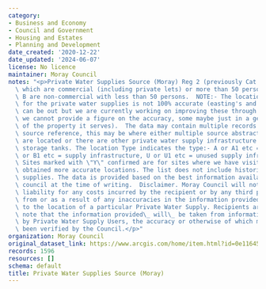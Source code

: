 ```yaml
---
category:
- Business and Economy
- Council and Government
- Housing and Estates
- Planning and Development
date_created: '2020-12-22'
date_updated: '2024-06-07'
license: No licence
maintainer: Moray Council
notes: "<p>Private Water Supplies Source (Moray) Reg 2 (previously Cat A) are supplies\
  \ which are commercial (including private lets) or more than 50 persons Category\
  \ B are non-commercial with less than 50 persons.  NOTE:- The location data we hold\
  \ for the private water supplies is not 100% accurate (easting's and northing's\
  \ can be out but we are currently working on improving these through GPS, unfortunately\
  \ we cannot provide a figure on the accuracy, some maybe just in a general area\
  \ of the property it serves).  The data may contain multiple records for the same\
  \ source reference, this may be where either multiple source abstractions points\
  \ are located or there are other private water supply infrastructure located eg\
  \ storage tanks. The location Type indicates the type:- A or A1 etc = Source, B\
  \ or B1 etc = supply infrastructure, U or U1 etc = unused supply infrastructure.\
  \ Sites marked with \"Y\" confirmed are for sites where we have visited site and\
  \ obtained more accurate locations. The list does not include historic private water\
  \ supplies. The data is provided based on the best information available to the\
  \ council at the time of writing.  Disclaimer. Moray Council will not accept any\
  \ liability for any costs incurred by the recipient or by any third parties arising\
  \ from or as a result of any inaccuracies in the information provided by us in relation\
  \ to the location of a particular Private Water Supply. Recipients are asked to\
  \ note that the information provided\_ will\_ be taken from information provided\
  \ by Private Water Supply Users, the accuracy or otherwise of which may not have\
  \ been verified by the Council.</p>"
organization: Moray Council
original_dataset_link: https://www.arcgis.com/home/item.html?id=0e11645746e447f2b8dafabe750f24f2
records: 1596
resources: []
schema: default
title: Private Water Supplies Source (Moray)
---
```

